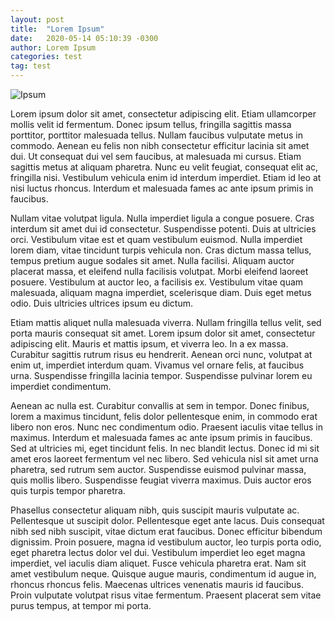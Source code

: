 ```yaml
---
layout: post
title:  "Lorem Ipsum"
date:   2020-05-14 05:10:39 -0300
author: Lorem Ipsum
categories: test
tag: test
---
```

<img class="post-img" src="https://www.oficinadanet.com.br/imagens/post/25197/750xNximages.jpg.pagespeed.ic.23e50a812b.jpg" title="Ipsum">

Lorem ipsum dolor sit amet, consectetur adipiscing elit. Etiam ullamcorper mollis velit id fermentum. Donec ipsum tellus, fringilla sagittis massa porttitor, porttitor malesuada tellus. Nullam faucibus vulputate metus in commodo. Aenean eu felis non nibh consectetur efficitur lacinia sit amet dui. Ut consequat dui vel sem faucibus, at malesuada mi cursus. Etiam sagittis metus at aliquam pharetra. Nunc eu velit feugiat, consequat elit ac, fringilla nisi. Vestibulum vehicula enim id interdum imperdiet. Etiam id leo at nisi luctus rhoncus. Interdum et malesuada fames ac ante ipsum primis in faucibus.


Nullam vitae volutpat ligula. Nulla imperdiet ligula a congue posuere. Cras interdum sit amet dui id consectetur. Suspendisse potenti. Duis at ultricies orci. Vestibulum vitae est et quam vestibulum euismod. Nulla imperdiet lorem diam, vitae tincidunt turpis vehicula non. Cras dictum massa tellus, tempus pretium augue sodales sit amet. Nulla facilisi. Aliquam auctor placerat massa, et eleifend nulla facilisis volutpat. Morbi eleifend laoreet posuere. Vestibulum at auctor leo, a facilisis ex. Vestibulum vitae quam malesuada, aliquam magna imperdiet, scelerisque diam. Duis eget metus odio. Duis ultricies ultrices ipsum eu dictum.

Etiam mattis aliquet nulla malesuada viverra. Nullam fringilla tellus velit, sed porta mauris consequat sit amet. Lorem ipsum dolor sit amet, consectetur adipiscing elit. Mauris et mattis ipsum, et viverra leo. In a ex massa. Curabitur sagittis rutrum risus eu hendrerit. Aenean orci nunc, volutpat at enim ut, imperdiet interdum quam. Vivamus vel ornare felis, at faucibus urna. Suspendisse fringilla lacinia tempor. Suspendisse pulvinar lorem eu imperdiet condimentum.

Aenean ac nulla est. Curabitur convallis at sem in tempor. Donec finibus, lorem a maximus tincidunt, felis dolor pellentesque enim, in commodo erat libero non eros. Nunc nec condimentum odio. Praesent iaculis vitae tellus in maximus. Interdum et malesuada fames ac ante ipsum primis in faucibus. Sed at ultricies mi, eget tincidunt felis. In nec blandit lectus. Donec id mi sit amet eros laoreet fermentum vel nec libero. Sed vehicula nisl sit amet urna pharetra, sed rutrum sem auctor. Suspendisse euismod pulvinar massa, quis mollis libero. Suspendisse feugiat viverra maximus. Duis auctor eros quis turpis tempor pharetra.

Phasellus consectetur aliquam nibh, quis suscipit mauris vulputate ac. Pellentesque ut suscipit dolor. Pellentesque eget ante lacus. Duis consequat nibh sed nibh suscipit, vitae dictum erat faucibus. Donec efficitur bibendum dignissim. Proin posuere, magna id vestibulum auctor, leo turpis porta odio, eget pharetra lectus dolor vel dui. Vestibulum imperdiet leo eget magna imperdiet, vel iaculis diam aliquet. Fusce vehicula pharetra erat. Nam sit amet vestibulum neque. Quisque augue mauris, condimentum id augue in, rhoncus rhoncus felis. Maecenas ultrices venenatis mauris id faucibus. Proin vulputate volutpat risus vitae fermentum. Praesent placerat sem vitae purus tempus, at tempor mi porta.
